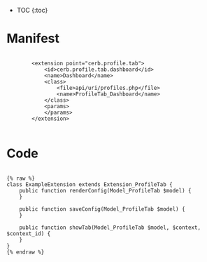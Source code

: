 * TOC
{:toc}

# Manifest

<pre>
<code class="language-xml">
		&lt;extension point=&quot;cerb.profile.tab&quot;&gt;
			&lt;id&gt;cerb.profile.tab.dashboard&lt;/id&gt;
			&lt;name&gt;Dashboard&lt;/name&gt;
			&lt;class&gt;
				&lt;file&gt;api/uri/profiles.php&lt;/file&gt;
				&lt;name&gt;ProfileTab_Dashboard&lt;/name&gt;
			&lt;/class&gt;
			&lt;params&gt;
			&lt;/params&gt;
		&lt;/extension&gt;
</code>
</pre>

# Code

<pre>
<code class="language-php">
{% raw %}
class ExampleExtension extends Extension_ProfileTab {
	public function renderConfig(Model_ProfileTab $model) {
	}

	public function saveConfig(Model_ProfileTab $model) {
	}

	public function showTab(Model_ProfileTab $model, $context, $context_id) {
	}
}
{% endraw %}
</code>
</pre>

